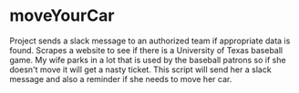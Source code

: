 # moveYourCar
Project sends a slack message to an authorized team if appropriate data is found.
Scrapes a website to see if there is a University of Texas baseball game. My wife parks in a lot that is used by the
baseball patrons so if she doesn't move it will get a nasty ticket. This script will send her a slack message and
also a reminder if she needs to move her car.
